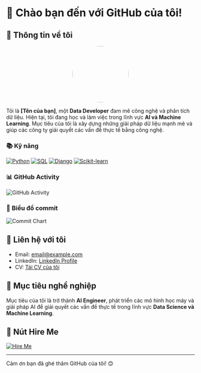 # 👋 Chào bạn đến với GitHub của tôi!

## 👤 **Thông tin về tôi**
<div align="center">
  <img src="https://i.imgur.com/TpYuBS7.gif" width="150" style="border-radius: 50%;" />
</div>



Tôi là **[Tên của bạn]**, một **Data Developer** đam mê công nghệ và phân tích dữ liệu. Hiện tại, tôi đang học và làm việc trong lĩnh vực **AI và Machine Learning**. Mục tiêu của tôi là xây dựng những giải pháp dữ liệu mạnh mẽ và giúp các công ty giải quyết các vấn đề thực tế bằng công nghệ.

### 📚 Kỹ năng
[![Python](https://img.shields.io/badge/-Python-3776AB?style=flat-square&logo=python&logoColor=white)](https://www.python.org/)
[![SQL](https://img.shields.io/badge/-SQL-4479A1?style=flat-square&logo=postgresql&logoColor=white)](https://www.postgresql.org/)
[![Django](https://img.shields.io/badge/-Django-092D1F?style=flat-square&logo=django&logoColor=white)](https://www.djangoproject.com/)
[![Scikit-learn](https://img.shields.io/badge/-Scikit--learn-F7931E?style=flat-square&logo=scikit-learn&logoColor=white)](https://scikit-learn.org/)

### 📊 **GitHub Activity**

![GitHub Activity](https://github-readme-stats.vercel.app/api?username=your-username&show_icons=true&hide=prs&count_private=true&theme=radical)

### 📅 **Biểu đồ commit**

![Commit Chart](https://github-readme-streak-stats.herokuapp.com/?user=your-username&theme=radical)

## 📝 **Liên hệ với tôi**
- Email: [email@example.com](mailto:email@example.com)
- LinkedIn: [LinkedIn Profile](https://www.linkedin.com/in/your-profile/)
- CV: [Tải CV của tôi](https://your-website.com/cv)

## 🎯 **Mục tiêu nghề nghiệp**
Mục tiêu của tôi là trở thành **AI Engineer**, phát triển các mô hình học máy và giải pháp AI để giải quyết các vấn đề thực tế trong lĩnh vực **Data Science và Machine Learning**.

## 💼 **Nút Hire Me**

[![Hire Me](https://img.shields.io/badge/Hire%20Me-%23ff1493?style=for-the-badge&logo=hireable&logoColor=white)](https://your-website.com/hire-me)

---

Cảm ơn bạn đã ghé thăm GitHub của tôi! 😊
